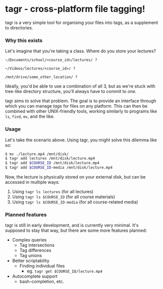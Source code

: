 # tagr - cross-platform file tagging!

tagr is a very simple tool for organising your files into tags, as a supplement
to directories.

### Why this exists

Let's imagine that you're taking a class. Where do you store your lectures?

```
~/Documents/school/<course_id>/lectures/ ?
```
```
~/Videos/lectures/<course_id>/ ?
```
```
/mnt/drive/some_other_location/ ?
```

Ideally, you'd be able to use a combination of all 3, but as we're stuck with
tree-like directory structure, you'll always have to commit to *one.*

tagr aims to solve that problem. The goal is to provide an interface through
which you can manage *tags* for files on any platform. This can then be combined
with other UNIX-friendly tools, working similarly to programs like `ls`, `find`,
`mv`, and the like.

### Usage

Let's take the scenario above. Using tagr, you might solve this dilemma like so:

```bash
$ mv ./lecture.mp4 /mnt/disk/
$ tagr add lectures /mnt/disk/lecture.mp4
$ tagr add $COURSE_ID /mnt/disk/lecture.mp4
$ tagr add $COURSE_ID-media /mnt/disk/lecture.mp4
```

Now, the lecture is physically stored on your external disk, but can be accessed
in multiple ways:

1. Using `tagr ls lectures` (for all lectures)
2. Using `tagr ls $COURSE_ID` (for all course materials)
3. Using `tagr ls $COURSE_ID-media` (for all course-related media)

### Planned features

tagr is still in early development, and is currently very minimal. It's supposed
to stay that way, but there are some more features planned:

- Complex queries
    - Tag intersections
    - Tag differences
    - Tag unions
- Better scriptability
    - Finding individual files
        - eg. `tagr get $COURSE_ID/lecture.mp4`
- Autocomplete support
    - bash-completion, etc.
